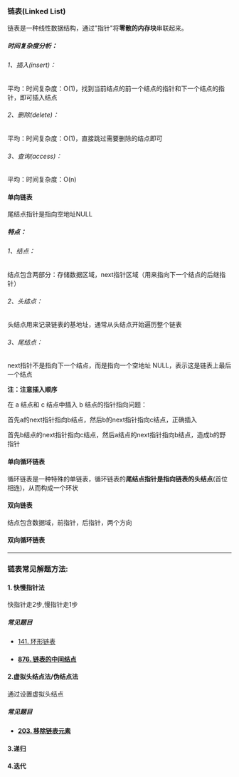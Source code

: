 ### 链表(Linked List)

链表是一种线性数据结构，通过"指针"将**零散的内存块**串联起来。

##### 时间复杂度分析：

###### 1、插入(insert)：

平均：时间复杂度：O(1)，找到当前结点的前一个结点的指针和下一个结点的指针，即可插入结点

###### 2、删除(delete)：

平均：时间复杂度：O(1)，直接跳过需要删除的结点即可

###### 3、查询(access)：

平均：时间复杂度：O(n)

#### 单向链表

尾结点指针是指向空地址NULL

##### 特点：

###### 1、结点：

结点包含两部分：存储数据区域，next指针区域（用来指向下一个结点的后继指针）

###### 2、头结点：

头结点用来记录链表的基地址，通常从头结点开始遍历整个链表

###### 3、尾结点：

next指针不是指向下一个结点，而是指向一个空地址 NULL，表示这是链表上最后一个结点

**注：注意插入顺序**

在 a 结点和 c 结点中插入 b 结点的指针指向问题：

首先a的next指针指向b结点，然后b的next指针指向c结点，正确插入

首先b结点的next指针指向c结点，然后a结点的next指针指向b结点，造成b的野指针

#### 单向循环链表

循环链表是一种特殊的单链表，循环链表的**尾结点指针是指向链表的头结点**(首位相连)，从而构成一个环状

#### 双向链表

结点包含数据域，前指针，后指针，两个方向

#### 双向循环链表



---



### 链表常见解题方法:

#### 1. 快慢指针法

快指针走2步,慢指针走1步

##### 常见题目

- [141. 环形链表](https://leetcode-cn.com/problems/linked-list-cycle/)

- #### [876. 链表的中间结点](https://leetcode-cn.com/problems/middle-of-the-linked-list/)

#### 2.虚拟头结点法/伪结点法

通过设置虚拟头结点

##### 常见题目

- #### [203. 移除链表元素](https://leetcode-cn.com/problems/remove-linked-list-elements/)

#### 3.递归



#### 4.迭代